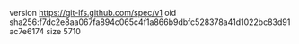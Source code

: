 version https://git-lfs.github.com/spec/v1
oid sha256:f7dc2e8aa067fa894c065c4f1a866b9dbfc528378a41d1022bc83d91ac7e6174
size 5710

